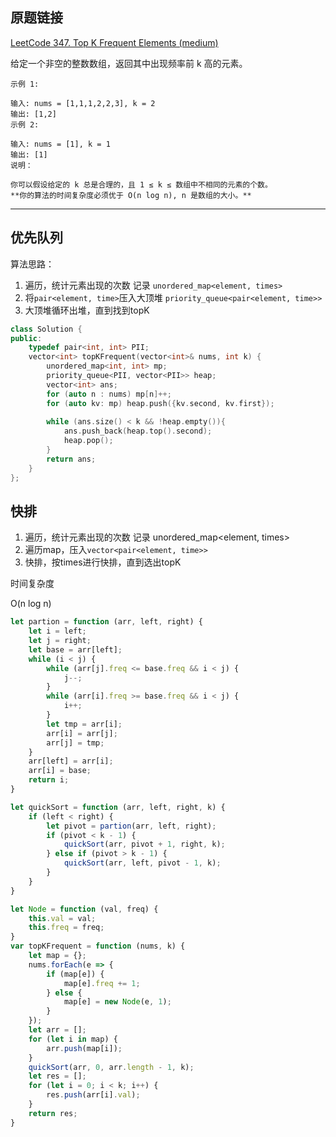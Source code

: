 ## 原题链接

[LeetCode 347. Top K Frequent Elements (medium)](https://leetcode-cn.com/problems/top-k-frequent-elements/)

给定一个非空的整数数组，返回其中出现频率前 k 高的元素。

```
示例 1:

输入: nums = [1,1,1,2,2,3], k = 2
输出: [1,2]
示例 2:

输入: nums = [1], k = 1
输出: [1]
说明：

你可以假设给定的 k 总是合理的，且 1 ≤ k ≤ 数组中不相同的元素的个数。
**你的算法的时间复杂度必须优于 O(n log n), n 是数组的大小。** 
```

---

## 优先队列

算法思路：

1. 遍历，统计元素出现的次数 记录 `unordered_map<element, times>`
2. 将`pair<element, time>`压入大顶堆 `priority_queue<pair<element, time>>`
3. 大顶堆循环出堆，直到找到topK


```cpp
class Solution {
public:
    typedef pair<int, int> PII;
    vector<int> topKFrequent(vector<int>& nums, int k) {
        unordered_map<int, int> mp;
        priority_queue<PII, vector<PII>> heap;
        vector<int> ans;
        for (auto n : nums) mp[n]++;
        for (auto kv: mp) heap.push({kv.second, kv.first});
        
        while (ans.size() < k && !heap.empty()){
            ans.push_back(heap.top().second);
            heap.pop();
        }
        return ans;
    }
};
```

## 快排

1. 遍历，统计元素出现的次数 记录 unordered_map<element, times> 
2. 遍历map，压入`vector<pair<element, time>>`
3. 快排，按times进行快排，直到选出topK

时间复杂度

O(n log n)

```javascript
let partion = function (arr, left, right) {
    let i = left;
    let j = right;
    let base = arr[left];
    while (i < j) {
        while (arr[j].freq <= base.freq && i < j) {
            j--;
        }
        while (arr[i].freq >= base.freq && i < j) {
            i++;
        }
        let tmp = arr[i];
        arr[i] = arr[j];
        arr[j] = tmp;
    }
    arr[left] = arr[i];
    arr[i] = base;
    return i;
}

let quickSort = function (arr, left, right, k) {
    if (left < right) {
        let pivot = partion(arr, left, right);
        if (pivot < k - 1) {
            quickSort(arr, pivot + 1, right, k);
        } else if (pivot > k - 1) {
            quickSort(arr, left, pivot - 1, k);
        }
    }
}

let Node = function (val, freq) {
    this.val = val;
    this.freq = freq;
}
var topKFrequent = function (nums, k) {
    let map = {};
    nums.forEach(e => {
        if (map[e]) {
            map[e].freq += 1;
        } else {
            map[e] = new Node(e, 1);
        }
    });
    let arr = [];
    for (let i in map) {
        arr.push(map[i]);
    }
    quickSort(arr, 0, arr.length - 1, k);
    let res = [];
    for (let i = 0; i < k; i++) {
        res.push(arr[i].val);
    }
    return res;
}
```